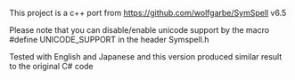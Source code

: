 This project is a c++ port from https://github.com/wolfgarbe/SymSpell v6.5

Please note that you can disable/enable unicode support by the macro #define UNICODE_SUPPORT in the header Symspell.h 

Tested with English and Japanese and this version produced similar result to the original C# code